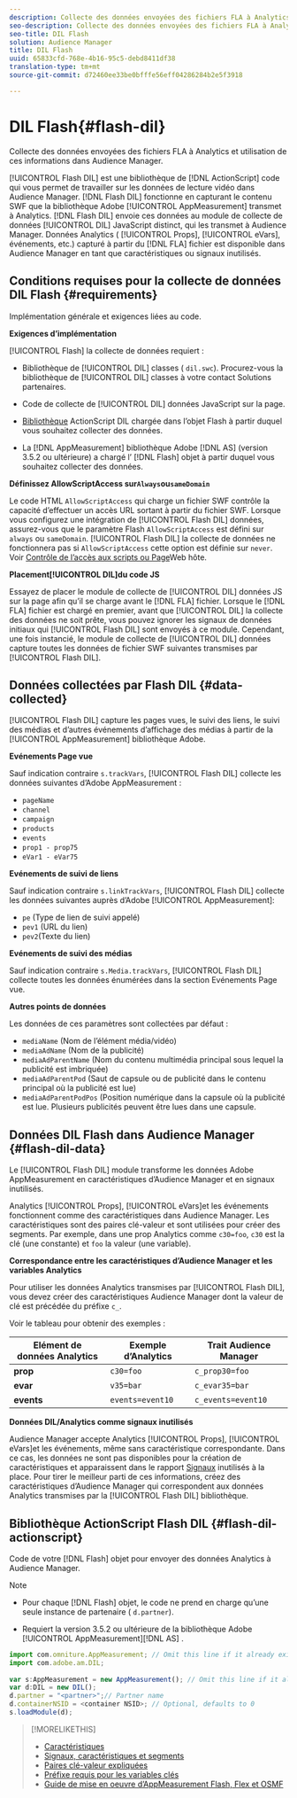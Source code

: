 ```yaml
---
description: Collecte des données envoyées des fichiers FLA à Analytics et utilisation de ces informations dans Audience Manager.
seo-description: Collecte des données envoyées des fichiers FLA à Analytics et utilisation de ces informations dans Audience Manager.
seo-title: DIL Flash
solution: Audience Manager
title: DIL Flash
uuid: 65833cfd-768e-4b16-95c5-debd8411df38
translation-type: tm+mt
source-git-commit: d72460ee33be0bfffe56eff04286284b2e5f3918

---
```



# DIL Flash{#flash-dil}

Collecte des données envoyées des fichiers FLA à Analytics et utilisation de ces informations dans Audience Manager.

<!-- 

c_flash_dil_toc.xml

 -->

[!UICONTROL Flash DIL] est une bibliothèque de [!DNL ActionScript] code qui vous permet de travailler sur les données de lecture vidéo dans Audience Manager. [!DNL Flash DIL] fonctionne en capturant le contenu SWF que la bibliothèque Adobe [!UICONTROL AppMeasurement] transmet à Analytics. [!DNL Flash DIL] envoie ces données au module de collecte de données [!UICONTROL DIL] JavaScript distinct, qui les transmet à Audience Manager. Données Analytics ( [!UICONTROL Props], [!UICONTROL eVars], événements, etc.) capturé à partir du [!DNL FLA] fichier est disponible dans Audience Manager en tant que caractéristiques ou signaux inutilisés.

## Conditions requises pour la collecte de données DIL Flash {#requirements}

Implémentation générale et exigences liées au code.

<!-- 

c_flash_dil_intro.xml

 -->

**Exigences d’implémentation**

[!UICONTROL Flash] la collecte de données requiert :

* Bibliothèque de [!UICONTROL DIL] classes ( `dil.swc`). Procurez-vous la bibliothèque de [!UICONTROL DIL] classes à votre contact Solutions partenaires.

* Code de collecte de [!UICONTROL DIL] données JavaScript sur la page.
* [Bibliothèque](../dil/dil-flash.md#flash-dil-actionscript) ActionScript DIL chargée dans l’objet Flash à partir duquel vous souhaitez collecter des données.
* La [!DNL AppMeasurement] bibliothèque Adobe [!DNL AS] (version 3.5.2 ou ultérieure) a chargé l’ [!DNL Flash] objet à partir duquel vous souhaitez collecter des données.

**Définissez AllowScriptAccess sur`Always`ou`sameDomain`**

Le code HTML `AllowScriptAccess` qui charge un fichier SWF contrôle la capacité d’effectuer un accès URL sortant à partir du fichier SWF. Lorsque vous configurez une intégration de [!UICONTROL Flash DIL] données, assurez-vous que le paramètre Flash `AllowScriptAccess` est défini sur `always` ou `sameDomain`. [!UICONTROL Flash DIL] la collecte de données ne fonctionnera pas si `AllowScriptAccess` cette option est définie sur `never`. Voir [Contrôle de l’accès aux scripts ou Page](https://helpx.adobe.com/flash/kb/control-access-scripts-host-web.html)Web hôte.

**Placement[!UICONTROL DIL]du code JS**

Essayez de placer le module de collecte de [!UICONTROL DIL] données JS sur la page afin qu’il se charge avant le [!DNL FLA] fichier. Lorsque le [!DNL FLA] fichier est chargé en premier, avant que [!UICONTROL DIL] la collecte des données ne soit prête, vous pouvez ignorer les signaux de données initiaux qui [!UICONTROL Flash DIL] sont envoyés à ce module. Cependant, une fois instancié, le module de collecte de [!UICONTROL DIL] données capture toutes les données de fichier SWF suivantes transmises par [!UICONTROL Flash DIL].

## Données collectées par Flash DIL {#data-collected}

[!UICONTROL Flash DIL] capture les pages vues, le suivi des liens, le suivi des médias et d’autres événements d’affichage des médias à partir de la [!UICONTROL AppMeasurement] bibliothèque Adobe.

<!-- 

r_flash_dil_data_collected.xml

 -->

**Evénements Page vue**

Sauf indication contraire `s.trackVars`, [!UICONTROL Flash DIL] collecte les données suivantes d’Adobe AppMeasurement :

* `pageName`
* `channel`
* `campaign`
* `products`
* `events`
* `prop1 - prop75`
* `eVar1 - eVar75`

**Evénements de suivi de liens**

Sauf indication contraire `s.linkTrackVars`, [!UICONTROL Flash DIL] collecte les données suivantes auprès d’Adobe [!UICONTROL AppMeasurement]:

* `pe` (Type de lien de suivi appelé)
* `pev1` (URL du lien)
* `pev2`(Texte du lien)

**Evénements de suivi des médias**

Sauf indication contraire `s.Media.trackVars`, [!UICONTROL Flash DIL] collecte toutes les données énumérées dans la section Evénements Page vue.

**Autres points de données**

Les données de ces paramètres sont collectées par défaut :

* `mediaName` (Nom de l’élément média/vidéo)
* `mediaAdName` (Nom de la publicité)
* `mediaAdParentName` (Nom du contenu multimédia principal sous lequel la publicité est imbriquée)
* `mediaAdParentPod` (Saut de capsule ou de publicité dans le contenu principal où la publicité est lue)
* `mediaAdParentPodPos` (Position numérique dans la capsule où la publicité est lue. Plusieurs publicités peuvent être lues dans une capsule.

## Données DIL Flash dans Audience Manager {#flash-dil-data}

Le [!UICONTROL Flash DIL] module transforme les données Adobe AppMeasurement en caractéristiques d’Audience Manager et en signaux inutilisés.

<!-- 

c_flash_dil_in_aam.xml

 -->

Analytics [!UICONTROL Props], [!UICONTROL eVars]et les événements fonctionnent comme des caractéristiques dans Audience Manager. Les caractéristiques sont des paires clé-valeur et sont utilisées pour créer des segments. Par exemple, dans une prop Analytics comme `c30=foo`, `c30` est la clé (une constante) et `foo` la valeur (une variable).

**Correspondance entre les caractéristiques d’Audience Manager et les variables Analytics**

Pour utiliser les données Analytics transmises par [!UICONTROL Flash DIL], vous devez créer des caractéristiques Audience Manager dont la valeur de clé est précédée du préfixe `c_`.

Voir le tableau pour obtenir des exemples :

| Elément de données Analytics | Exemple d’Analytics | Trait Audience Manager |
|---|---|---|
| **prop** | `c30=foo` | `c_prop30=foo` |
| **evar** | `v35=bar` | `c_evar35=bar` |
| **events** | `events=event10` | `c_events=event10` |

**Données DIL/Analytics comme signaux inutilisés**

Audience Manager accepte Analytics [!UICONTROL Props], [!UICONTROL eVars]et les événements, même sans caractéristique correspondante. Dans ce cas, les données ne sont pas disponibles pour la création de caractéristiques et apparaissent dans le rapport [Signaux](../reporting/dynamic-reports/unused-signals.md) inutilisés à la place. Pour tirer le meilleur parti de ces informations, créez des caractéristiques d’Audience Manager qui correspondent aux données Analytics transmises par la [!UICONTROL Flash DIL] bibliothèque.

## Bibliothèque ActionScript Flash DIL {#flash-dil-actionscript}

Code de votre [!DNL Flash] objet pour envoyer des données Analytics à Audience Manager.

<!-- 

r_flash_dil_actionscript.xml

 -->

>[!NOTE]
>
>* Pour chaque [!DNL Flash] objet, le code ne prend en charge qu’une seule instance de partenaire ( `d.partner`).
   >
   >
* Requiert la version 3.5.2 ou ultérieure de la bibliothèque Adobe [!UICONTROL AppMeasurement][!DNL AS] .


```js
import com.omniture.AppMeasurement; // Omit this line if it already exists in the code 
import com.adobe.am.DIL; 
  
var s:AppMeasurement = new AppMeasurement(); // Omit this line if it already exists in the code 
var d:DIL = new DIL(); 
d.partner = "<partner>";// Partner name 
d.containerNSID = <container NSID>; // Optional, defaults to 0 
s.loadModule(d);
```

>[!MORELIKETHIS]
>
>* [Caractéristiques](../features/traits/trait-details-page.md)
>* [Signaux, caractéristiques et segments](../reference/signal-trait-segment.md)
>* [Paires clé-valeur expliquées](../reference/key-value-pairs-explained.md)
>* [Préfixe requis pour les variables clés](../features/traits/trait-variable-prefixes.md)
>* [Guide de mise en oeuvre d’AppMeasurement Flash, Flex et OSMF](https://marketing.adobe.com/resources/help/en_US/sc/appmeasurement/flash/)

